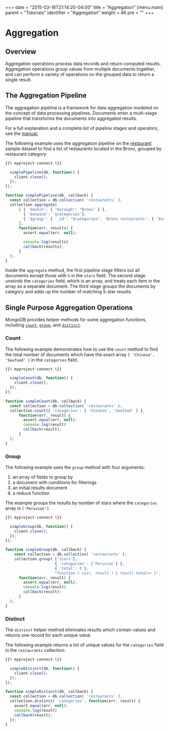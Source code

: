 +++
date = "2015-03-18T21:14:20-04:00"
title = "Aggregation"
[menu.main]
  parent = "Tutorials"
  identifier = "Aggregation"
  weight = 46
  pre = "<i class='fa'></i>"
+++

# Aggregation

## Overview

Aggregation operations process data records and return
computed results. Aggregation operations group values from
multiple documents together, and can perform a variety of
operations on the grouped data to return a single result.

## The Aggregation Pipeline

The aggregation pipeline is a framework for data aggregation
modeled on the concept of data processing pipelines. Documents
enter a multi-stage pipeline that transforms the documents into
aggregated results.

For a full explanation and a complete list of pipeline stages
and operators, see the
[manual:](https://docs.mongodb.com/manual/core/aggregation-pipeline/)

The following example uses the aggregation pipeline on the
[restaurant](https://docs.mongodb.org/getting-started/node/import-data/) 
sample dataset to find a list of restaurants located in the Bronx,
grouped by restaurant category.

```js
{{% myproject-connect %}}

  simplePipeline(db, function() {
    client.close();
  });
});

function simplePipeline(db, callback) {
  const collection = db.collection( 'restaurants' );
  collection.aggregate(
      [ { '$match': { "borough": "Bronx" } },
        { '$unwind': '$categories'},
        { '$group': { '_id': "$categories", 'Bronx restaurants': { '$sum': 1 } } }
      ],
	  function(err, results) {
        assert.equal(err, null);

        console.log(results)
        callback(results);
      }
  );
}
```

Inside the ``aggregate`` method, the first pipeline stage filters out
all documents except those with ``5`` in the ``stars`` field. The
second stage unwinds the ``categories`` field, which is an array, and
treats each item in the array as a separate document. The third stage
groups the documents by category and adds up the number of matching
5-star results.

## Single Purpose Aggregation Operations

MongoDB provides helper methods for some aggregation functions,
including [``count``](https://docs.mongodb.com/manual/reference/command/count/), 
[``group``](https://docs.mongodb.com/manual/reference/command/group/), 
and [``distinct``](https://docs.mongodb.com/manual/reference/command/distinct/).

### Count

The following example demonstrates how to use the ``count`` method to
find the total number of documents which have the exact array
``[ 'Chinese', 'Seafood' ]`` in the ``categories`` field.

```js
{{% myproject-connect %}}

  simpleCount(db, function() {
    client.close();
  });
});

function simpleCount(db, callback) {
  const collection = db.collection( 'restaurants' );
  collection.count({ 'categories': [ 'Chinese', 'Seafood' ] },	  
	  function(err, result) {
        assert.equal(err, null);
        console.log(result)
        callback(result);
      }
  );
}
```

### Group

The following example uses the ``group`` method with four
arguments: 

1. an array of fields to group by
2. a document with conditions for filterings
3. an initial results document
4. a reduce function

The example groups the results by number of stars where the ``categories``
array is ``['Peruvian']``.

```js
{{% myproject-connect %}}

  simpleGroup(db, function() {
    client.close();
  });
});

function simpleGroup(db, callback) {
    const collection = db.collection( 'restaurants' );
    collection.group( ['stars'], 
                      { 'categories': ['Peruvian'] }, 
                      { 'total': 0 },
                      "function ( curr, result ) { result.total++ }", 
      function(err, result) {
        assert.equal(err, null);
        console.log(result)
        callback(result);
      }
  );
}
```

### Distinct

The ``distinct`` helper method eliminates results which contain
values and returns one record for each unique value.

The following example returns a list of unique values for the
``categories`` field in the ``restaurants`` collection:

```js
{{% myproject-connect %}}

  simpleDistinct(db, function() {
    client.close();
  });
});

function simpleDistinct(db, callback) {
  const collection = db.collection( 'restaurants' );
  collection.distinct( 'categories', function(err, result) {
    assert.equal(err, null);
    console.log(result)
    callback(result);
  });
}
```
